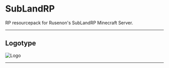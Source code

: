 # SubLandRP
 RP resourcepack for Rusenon's SubLandRP Minecraft Server.

---
## Logotype
![Logo](https://psv4.userapi.com/c505536/u178091703/docs/d13/454f7303232e/pack.png?extra=Ys6L3FNgLigYJFI8e1ojxhqe7TkLeJUye_hnenELqrqiFdp9uGrsZOjjg03yAGJYAwUnYtCqg3Dr15FOZah6oUFXpcma02Ar8bWp7FHszvrpmoPeUC-Ey5TYcfBz-8dLKktJeLj3iqtsz-meSi3d538 "CloudItem")

---
